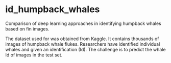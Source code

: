 # id_humpback_whales
Comparison of deep learning approaches in identifying humpback whales based on fin images.

The dataset used for was obtained from Kaggle. It contains thousands of images of humpback whale flukes. Researchers have identified individual whales and given an identification (Id). The challenge is to predict the whale Id of images in the test set.
